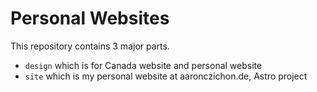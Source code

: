 # Personal Websites

This repository contains 3 major parts.
- `design` which is for Canada website and personal website
- `site` which is my personal website at aaronczichon.de, Astro project
